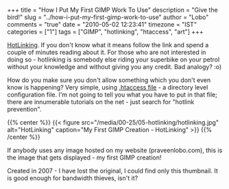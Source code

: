 +++
title = "How I Put My First GIMP Work To Use"
description = "Give the bird!"
slug = "../how-i-put-my-first-gimp-work-to-use"
author = "Lobo"
comments = "true"
date = "2010-05-02 12:23:41"
timezone = "IST"
categories = ["1"]
tags = ["GIMP", "hotlinking", "htaccess", "art"]
+++

[HotLinking](https://en.wikipedia.org/wiki/Inline_linking). If you don't know what it means follow the link and spend a couple of minutes reading about it. For those who are not interested in doing so - hotlinking is somebody else riding your superbike on your petrol without your knowledge and without giving you any credit. Bad analogy? :o)

How do you make sure you don't allow something which you don't even know is happening? Very simple, using [.htaccess file](https://en.wikipedia.org/wiki/Htaccess) - a directory level configuration file. I'm not going to tell you what you have to put in that file; there are innumerable tutorials on the net - just search for "hotlink prevention".

{{% center %}}
{{< figure src="/media/00-25/05-hotlinking/hotlinking.jpg" alt="HotLinking" caption="My First GIMP Creation - HotLinking" >}}
{{% /center %}}

If anybody uses any image hosted on my website (praveenlobo.com), this is the image that gets displayed - my first GIMP creation!

Created in 2007 - I have lost the original, I could find only this thumbnail. It is good enough for bandwidth thieves, isn't it?
